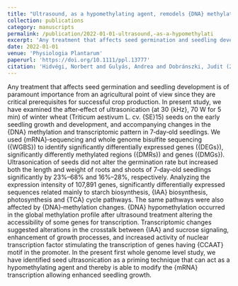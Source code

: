```yaml
---
title: "Ultrasound, as a hypomethylating agent, remodels {DNA} methylation and alters {mRNA} transcription in winter wheat (Triticum aestivum L.) seedlings"
collection: publications
category: manuscripts
permalink: /publication/2022-01-01-ultrasound,-as-a-hypomethylati
excerpt: 'Any treatment that affects seed germination and seedling development is of paramount importance from an agricultural point of view since they are critical prerequisites for successful crop production. In present study, we have examined the after‐effect of ultrasonication (at 30 {kHz}, 70 W for 5 min) of winter wheat (Triticum aestivum L. cv. {SE}15) seeds on the early seedling growth and development, and accompanying changes in the {DNA} methylation and transcriptomic pattern in 7‐day‐old seedlings. We used {mRNA}‐sequencing and whole genome bisulfite sequencing ({WGBS}) to identify significantly differentially expressed genes ({DEGs}), significantly differently methylated regions ({DMRs}) and genes ({DMGs}). Ultrasonication of seeds did not alter the germination rate but increased both the length and weight of roots and shoots of 7‐day‐old seedlings significantly by 23\%–68\% and 16\%–28\%, respectively. Analyzing the expression intensity of 107,891 genes, significantly differentially expressed sequences related mainly to starch biosynthesis, {IAA} biosynthesis, photosynthesis and {TCA} cycle pathways. The same pathways were also affected by {DNA}‐methylation changes. {DNA} hypomethylation occurred in the global methylation profile after ultrasound treatment altering the accessibility of some genes for transcription. Transcriptomic changes suggested alterations in the crosstalk between {IAA} and sucrose signaling, enhancement of growth processes, and increased activity of nuclear transcription factor stimulating the transcription of genes having {CCAAT} motif in the promoter. In the present first whole genome level study, we have identified seed ultrasonication as a priming technique that can act as a hypomethylating agent and thereby is able to modify the {mRNA} transcription allowing enhanced seedling growth.'
date: 2022-01-01
venue: 'Physiologia Plantarum'
paperurl: 'https://doi.org/10.1111/ppl.13777'
citation: 'Hidvégi, Norbert and Gulyás, Andrea and Dobránszki, Judit (2022). "Ultrasound, as a hypomethylating agent, remodels {DNA} methylation and alters {mRNA} transcription in winter wheat (Triticum aestivum L.) seedlings". <i>Physiologia Plantarum</i>.'
---
```


Any treatment that affects seed germination and seedling development is of paramount importance from an agricultural point of view since they are critical prerequisites for successful crop production. In present study, we have examined the after‐effect of ultrasonication (at 30 {kHz}, 70 W for 5 min) of winter wheat (Triticum aestivum L. cv. {SE}15) seeds on the early seedling growth and development, and accompanying changes in the {DNA} methylation and transcriptomic pattern in 7‐day‐old seedlings. We used {mRNA}‐sequencing and whole genome bisulfite sequencing ({WGBS}) to identify significantly differentially expressed genes ({DEGs}), significantly differently methylated regions ({DMRs}) and genes ({DMGs}). Ultrasonication of seeds did not alter the germination rate but increased both the length and weight of roots and shoots of 7‐day‐old seedlings significantly by 23\%–68\% and 16\%–28\%, respectively. Analyzing the expression intensity of 107,891 genes, significantly differentially expressed sequences related mainly to starch biosynthesis, {IAA} biosynthesis, photosynthesis and {TCA} cycle pathways. The same pathways were also affected by {DNA}‐methylation changes. {DNA} hypomethylation occurred in the global methylation profile after ultrasound treatment altering the accessibility of some genes for transcription. Transcriptomic changes suggested alterations in the crosstalk between {IAA} and sucrose signaling, enhancement of growth processes, and increased activity of nuclear transcription factor stimulating the transcription of genes having {CCAAT} motif in the promoter. In the present first whole genome level study, we have identified seed ultrasonication as a priming technique that can act as a hypomethylating agent and thereby is able to modify the {mRNA} transcription allowing enhanced seedling growth.
